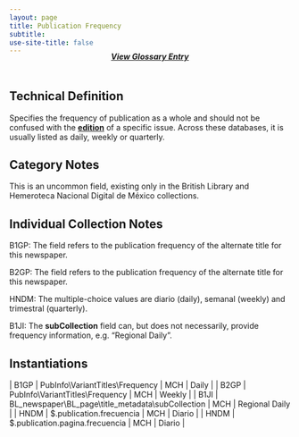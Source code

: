 ```yaml
---
layout: page
title: Publication Frequency
subtitle:  
use-site-title: false
---
```


<h4 style="text-align:center;font-style:italic;margin-top:-20px;margin-bottom:50px;"><a href="../../glossary/publication-frequency">View Glossary Entry</a></h4>

## Technical Definition

Specifies the frequency of publication as a whole and should not be
confused with the [**edition**](../edition) of a specific issue. Across these
databases, it is usually listed as daily, weekly or quarterly.

## Category Notes

This is an uncommon field, existing only in the British Library and
Hemeroteca Nacional Digital de México collections.

## Individual Collection Notes

B1GP: The field refers to the publication frequency of the alternate
title for this newspaper.

B2GP: The field refers to the publication frequency of the alternate
title for this newspaper.

HNDM: The multiple-choice values are diario (daily), semanal (weekly)
and trimestral (quarterly).

B1JI: The **subCollection** field can, but does not necessarily, provide
frequency information, e.g. “Regional Daily”.

## Instantiations  

| B1GP  |  PubInfo\\VariantTitles\\Frequency  | MCH | Daily  |
| B2GP  |  PubInfo\\VariantTitles\\Frequency  | MCH | Weekly  |
| B1JI  |  BL\_newspaper\\BL\_page\\title\_metadata\\subCollection | MCH | Regional Daily |
| HNDM  |  $.publication.frecuencia  | MCH | Diario  |
| HNDM  |  $.publication.pagina.frecuencia  | MCH | Diario  |
